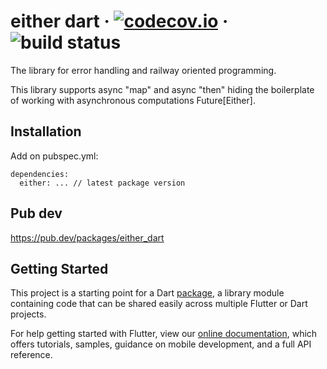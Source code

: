 # either dart &middot; [![codecov.io](https://codecov.io/github/avdosev/either_dart/coverage.svg?branch=master)](https://codecov.io/github/avdosev/either_dart?branch=master) &middot; ![build status](https://github.com/avdosev/either_dart/workflows/unittests/badge.svg)


The library for error handling and railway oriented programming.

This library supports async "map" and async "then" hiding the boilerplate of working with asynchronous computations Future\[Either\].

## Installation

Add on pubspec.yml:

```
dependencies:
  either: ... // latest package version
```

## Pub dev

https://pub.dev/packages/either_dart

## Getting Started

This project is a starting point for a Dart
[package](https://flutter.dev/developing-packages/),
a library module containing code that can be shared easily across
multiple Flutter or Dart projects.

For help getting started with Flutter, view our 
[online documentation](https://flutter.dev/docs), which offers tutorials, 
samples, guidance on mobile development, and a full API reference.
